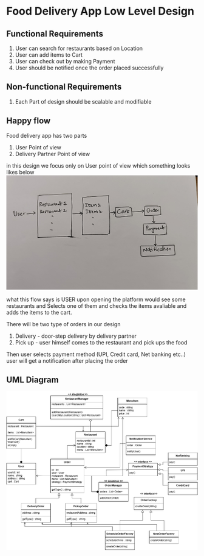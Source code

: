 # Food Delivery App Low Level Design
## Functional Requirements
1. User can search for restaurants based on Location
2. User can add items to Cart
3. User can check out by making Payment
4. User should be notified once the order placed successfully

## Non-functional Requirements
1. Each Part of design should be scalable and modifiable

## Happy flow
Food delivery app has two parts 
1. User Point of view
2. Delivery Partner Point of view

in this design we focus only on User point of view which something looks likes below
<img src="images/Food-delivery-app-happy-flow.jpg" width=600 height=300 > 

what this flow says is USER upon opening the platform would see some restaurants and Selects one of them and checks the items avaliable and adds the items to the cart.

There will be two type of orders in our design 
1. Delivery - door-step delivery by delivery partner
2. Pick up - user himself comes to the restaurant and pick ups the food

Then user selects payment method (UPI, Credit card, Net banking etc..)
user will get a notification after placing the order  
## UML Diagram
<img src="images/food-delivery-uml.drawio.png" >
